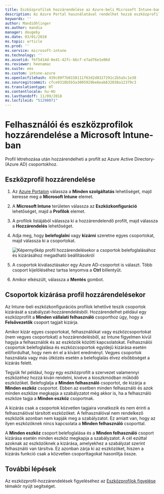 ```yaml
---
title: Eszközprofilok hozzárendelése az Azure-beli Microsoft Intune-ban | Microsoft Docs
description: Az Azure Portal használatával rendelhet hozzá eszközprofilokat és szabályzatokat a felhasználókhoz és eszközökhöz. Útmutató ahhoz, hogyan zárhat ki csoportokat egy profil-hozzárendelésből a Microsoft InTune-ban.
keywords: ''
author: MandiOhlinger
ms.author: mandia
manager: dougeby
ms.date: 03/01/2018
ms.topic: article
ms.prod: ''
ms.service: microsoft-intune
ms.technology: ''
ms.assetid: f6f5414d-0e41-42fc-b6cf-e7ad76e1e06d
ms.reviewer: heenamac
ms.suite: ems
ms.custom: intune-azure
ms.openlocfilehash: 439c89f7b0158111f63d2d8327291c2b5a5c1e38
ms.sourcegitcommit: cfce9318b5b5a3005929be6eab632038a12379c3
ms.translationtype: HT
ms.contentlocale: hu-HU
ms.lasthandoff: 11/09/2018
ms.locfileid: "51298071"
---
```

# <a name="assign-user-and-device-profiles-in-microsoft-intune"></a>Felhasználói és eszközprofilok hozzárendelése a Microsoft Intune-ban

Profil létrehozása után hozzárendelheti a profilt az Azure Active Directory- (Azure AD) csoportokhoz.

## <a name="assign-a-device-profile"></a>Eszközprofil hozzárendelése

1. Az [Azure Portalon](https://portal.azure.com) válassza a **Minden szolgáltatás** lehetőséget, majd keresse meg a **Microsoft Intune** elemet.
2. A **Microsoft Intune** területen válassza az **Eszközkonfiguráció** lehetőséget, majd a **Profilok** elemet.
3. A profilok listájából válassza ki a hozzárendelendő profilt, majd válassza a **Hozzárendelés** lehetőséget.
4. Adja meg, hogy **belefoglalni** vagy **kizárni** szeretne egyes csoportokat, majd válassza ki a csoportokat.  

    ![Képernyőkép profil hozzárendelésekor a csoportok belefoglalásához és kizárásához megadható beállításokról](./media/group-include-exclude.png)

5. A csoportok kiválasztásakor egy Azure AD-csoportot is választ. Több csoport kijelöléséhez tartsa lenyomva a **Ctrl** billentyűt.
6. Amikor elkészült, válassza a **Mentés** gombot.

## <a name="exclude-groups-from-a-profile-assignment"></a>Csoportok kizárása profil hozzárendelésekor

Az Intune-beli eszközkonfigurációs profilok lehetővé teszik csoportok kizárását a szabályzat-hozzárendelésből. Hozzárendelhet például egy eszközprofilt a **Minden vállalati felhasználó** csoporthoz úgy, hogy a **Felsővezetők** csoport tagjait kizárja.

Amikor kizár egyes csoportokat, felhasználókat vagy eszközcsoportokat (nem vegyes csoportokat) a hozzárendelésből, az Intune figyelmen kívül hagyja a felhasználók és az eszközök közötti kapcsolatokat. Felhasználói csoportok belefoglalása és eszközcsoportok egyidejű kizárása esetén előfordulhat, hogy nem éri el a kívánt eredményt. Vegyes csoportok használata vagy más ütközés esetén a belefoglalás élvez elsőbbséget a kizárás felett.

Tegyük fel például, hogy egy eszközprofilt a szervezet valamennyi eszközéhez hozzá kíván rendelni, kivéve a kioszkmódban működő eszközöket. Belefoglalja a **Minden felhasználó** csoportot, de kizárja a **Minden eszköz** csoportot. Ebben az esetben minden felhasználó és azok minden eszköze megkapja a szabályzatot még akkor is, ha a felhasználó eszköze tagja a **Minden eszköz** csoportnak.

A kizárás csak a csoportok közvetlen tagjaira vonatkozik és nem érinti a felhasználóval társított eszközöket. A felhasználóval nem rendelkező eszközök azonban nem kapják meg a szabályzatot. Ez amiatt van, hogy az ilyen eszközöknek nincs kapcsolata a **Minden felhasználó** csoporttal.

A **Minden eszköz** csoport belefoglalása és a **Minden felhasználó** csoport kizárása esetén minden eszköz megkapja a szabályzatot. A cél ezúttal azoknak az eszközöknek a kizárása, amelyekhez a szabályzat szerint felhasználó van társítva. Ez azonban zárja ki az eszközöket, hiszen a kizárás funkció csak a közvetlen csoporttagokat hasonlítja össze.

## <a name="next-steps"></a>További lépések
Az eszközprofil-hozzárendelések figyeléséhez az [Eszközprofilok figyelése](device-profile-monitor.md) témakör nyújt segítséget.
